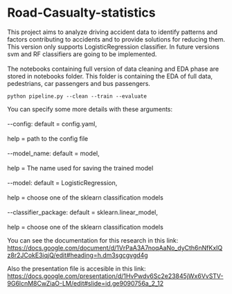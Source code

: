 # Road-Casualty-statistics
This project aims to analyze driving accident data to identify patterns and factors contributing to accidents and to provide solutions for reducing them.
This version only supports LogisticRegression classifier. In future versions svm and RF classifiers are going to be implemented.  <br>  
The notebooks containing full version of data cleaning and EDA phase are stored in notebooks folder.
This folder is containing the EDA of full data, pedestrians, car passengers and bus passengers.

```shell
python pipeline.py --clean --train --evaluate
```
You can specify some more details with these arguments:  <br>  
--config: default = config.yaml,  <br>  
          help = path to the config file  <br>  
--model_name: default = model,  <br>  
              help = The name used for saving the trained model  <br>  
--model: default = LogisticRegression,  <br>  
          help = choose one of the sklearn classification models  <br>  
--classifier_package: default = sklearn.linear_model,  <br>  
                      help = choose one of the sklearn classification models  <br>  

You can see the documentation for this research in this link:
https://docs.google.com/document/d/1VrPaA3A7noqAaNo_dyCth6nNfKxIQz8r2JCokE3iqjQ/edit#heading=h.dm3sgcgvgd4g

Also the presentation file is accesible in this link:
https://docs.google.com/presentation/d/1HvPwdv6Sc2e23845jWx6VvSTV-9G6lcnM8CwZiaO-LM/edit#slide=id.ge9090756a_2_12
